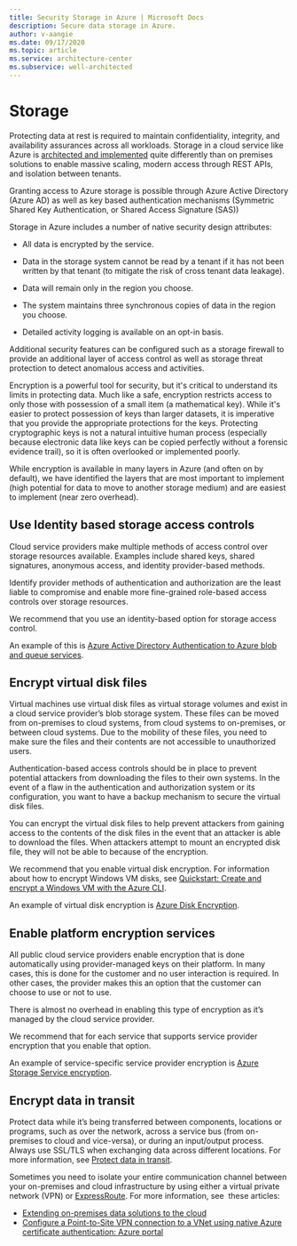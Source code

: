 ```yaml
---
title: Security Storage in Azure | Microsoft Docs
description: Secure data storage in Azure.
author: v-aangie
ms.date: 09/17/2020
ms.topic: article
ms.service: architecture-center
ms.subservice: well-architected
---
```


# Storage

Protecting data at rest is required to maintain confidentiality, integrity, and availability assurances across all workloads. Storage in a cloud service like Azure is [architected and implemented](https://azure.microsoft.com/blog/sosp-paper-windows-azure-storage-a-highly-available-cloud-storage-service-with-strong-consistency/) quite differently than on premises solutions to enable massive scaling, modern
access through REST APIs, and isolation between tenants.

Granting access to Azure storage is possible through Azure Active Directory (Azure AD) as well as key based authentication mechanisms (Symmetric Shared Key Authentication, or Shared Access Signature (SAS))

Storage in Azure includes a number of native security design attributes:

- All data is encrypted by the service.

- Data in the storage system cannot be read by a tenant if it has not been written by that tenant (to mitigate the risk of cross tenant data leakage).

- Data will remain only in the region you choose.

- The system maintains three synchronous copies of data in the region you choose.

- Detailed activity logging is available on an opt-in basis.

Additional security features can be configured such as a storage firewall to provide an additional layer of access control as well as storage threat protection to detect anomalous access and activities.

Encryption is a powerful tool for security, but it's critical to understand its limits in protecting data. Much like a safe, encryption restricts access to only those with possession of a small item (a mathematical key). While it's easier to protect possession of keys than larger datasets, it is imperative that you provide the appropriate protections for the keys. Protecting cryptographic keys is not a natural intuitive human process (especially because electronic data like keys can be copied perfectly without a forensic evidence trail), so it is often overlooked or implemented poorly.

While encryption is available in many layers in Azure (and often on by default), we have identified the layers that are most important to implement (high potential for data to move to another storage medium) and are easiest to implement (near zero overhead).

## Use Identity based storage access controls

Cloud service providers make multiple methods of access control over storage resources available. Examples include shared keys, shared signatures, anonymous access, and identity provider-based methods.

Identify provider methods of authentication and authorization are the least liable to compromise and enable more fine-grained role-based access controls over storage resources.

We recommend that you use an identity-based option for storage access control.

An example of this is [Azure Active Directory Authentication to Azure blob and queue services](/rest/api/storageservices/authenticate-with-azure-active-directory).

## Encrypt virtual disk files

Virtual machines use virtual disk files as virtual storage volumes and exist in a cloud service provider’s blob storage system. These files can be moved from on-premises to cloud systems, from cloud systems to on-premises, or between cloud systems. Due to the mobility of these files, you need to make sure the files and their contents are not accessible to unauthorized users.

Authentication-based access controls should be in place to prevent potential attackers from downloading the files to their own systems. In the event of a flaw in the authentication and authorization system or its configuration, you want to have a backup mechanism to secure the virtual disk files.

You can encrypt the virtual disk files to help prevent attackers from gaining access to the contents of the disk files in the event that an attacker is able to download the files. When attackers attempt to mount an encrypted disk file, they will not be able to because of the encryption.

We recommend that you enable virtual disk encryption. For information about how to encrypt Windows VM disks, see [Quickstart: Create and encrypt a Windows VM with the Azure CLI](/azure/virtual-machines/windows/disk-encryption-cli-quickstart).

An example of virtual disk encryption is [Azure Disk Encryption](/azure/security/fundamentals/azure-disk-encryption-vms-vmss).

## Enable platform encryption services

All public cloud service providers enable encryption that is done automatically using provider-managed keys on their platform. In many cases, this is done for the customer and no user interaction is required. In other cases, the provider makes this an option that the customer can choose to use or not to use.

There is almost no overhead in enabling this type of encryption as it’s managed by the cloud service provider.

We recommend that for each service that supports service provider encryption that you enable that option.

An example of service-specific service provider encryption is [Azure Storage Service encryption](/azure/storage/common/storage-service-encryption).

## Encrypt data in transit

Protect data while it’s being transferred between components, locations or programs, such as over the network, across a service bus (from on-premises to cloud and vice-versa), or during an input/output process. Always use SSL/TLS when exchanging data across different locations. For more information, see [Protect data in transit](/azure/security/fundamentals/data-encryption-best-practices#protect-data-in-transit).

Sometimes you need to isolate your entire communication channel between your on-premises and cloud infrastructure by using either a virtual private network (VPN) or [ExpressRoute](/azure/expressroute/). For
more information, see  these articles:

- [Extending on-premises data solutions to the cloud](../../data-guide/scenarios/hybrid-on-premises-and-cloud.md)
- [Configure a Point-to-Site VPN connection to a VNet using native Azure certificate authentication: Azure portal](/azure/vpn-gateway/vpn-gateway-howto-point-to-site-resource-manager-portal#architecture)